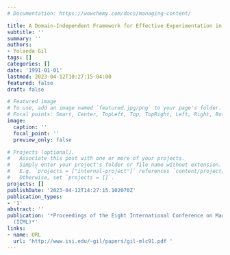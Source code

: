 ```yaml
---
# Documentation: https://wowchemy.com/docs/managing-content/

title: A Domain-Independent Framework for Effective Experimentation in Planning
subtitle: ''
summary: ''
authors:
- Yolanda Gil
tags: []
categories: []
date: '1991-01-01'
lastmod: 2023-04-12T10:27:15-04:00
featured: false
draft: false

# Featured image
# To use, add an image named `featured.jpg/png` to your page's folder.
# Focal points: Smart, Center, TopLeft, Top, TopRight, Left, Right, BottomLeft, Bottom, BottomRight.
image:
  caption: ''
  focal_point: ''
  preview_only: false

# Projects (optional).
#   Associate this post with one or more of your projects.
#   Simply enter your project's folder or file name without extension.
#   E.g. `projects = ["internal-project"]` references `content/project/deep-learning/index.md`.
#   Otherwise, set `projects = []`.
projects: []
publishDate: '2023-04-12T14:27:15.102070Z'
publication_types:
- '1'
abstract: ''
publication: '*Proceedings of the Eight International Conference on Machine Learning
  (ICML)*'
links:
- name: URL
  url: 'http://www.isi.edu/~gil/papers/gil-mlc91.pdf '
---
```

